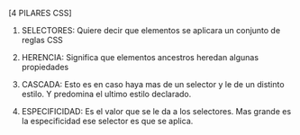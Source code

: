 [4 PILARES CSS]

1. SELECTORES: Quiere decir que elementos se aplicara un conjunto de reglas CSS

2. HERENCIA: Significa que elementos ancestros heredan algunas propiedades


3. CASCADA: Esto es en caso haya mas de un selector y le de un distinto estilo. Y predomina el ultimo estilo declarado.

4. ESPECIFICIDAD: Es el valor que se le da a los selectores. Mas grande es la especificidad ese selector es que se aplica.